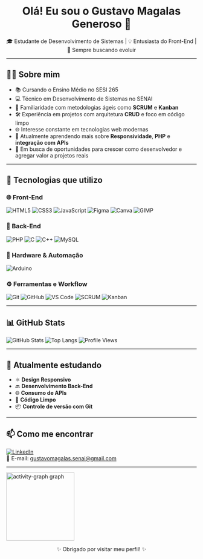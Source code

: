 <h1 align="center">Olá! Eu sou o Gustavo Magalas Generoso 👋</h1>

<p align="center">
🎓 Estudante de Desenvolvimento de Sistemas | 💡 Entusiasta do Front-End | 🚀 Sempre buscando evoluir
</p>

---

## 🧑‍🎓 Sobre mim

- 📚 Cursando o Ensino Médio no SESI 265  
- 💻 Técnico em Desenvolvimento de Sistemas no SENAI  
- 🔄 Familiaridade com metodologias ágeis como **SCRUM** e **Kanban**  
- 🛠️ Experiência em projetos com arquitetura **CRUD** e foco em código limpo  
- 🌐 Interesse constante em tecnologias web modernas  
- 📱 Atualmente aprendendo mais sobre **Responsividade**, **PHP** e **integração com APIs**  
- 🎯 Em busca de oportunidades para crescer como desenvolvedor e agregar valor a projetos reais

---

## 💼 Tecnologias que utilizo

### 🌐 Front-End
![HTML5](https://img.shields.io/badge/-HTML5-E34F26?style=flat-square&logo=html5&logoColor=white)
![CSS3](https://img.shields.io/badge/-CSS3-1572B6?style=flat-square&logo=css3)
![JavaScript](https://img.shields.io/badge/-JavaScript-F7DF1E?style=flat-square&logo=javascript&logoColor=black)
![Figma](https://img.shields.io/badge/-Figma-F24E1E?style=flat-square&logo=figma&logoColor=white)
![Canva](https://img.shields.io/badge/-Canva-00C4CC?style=flat-square&logo=canva&logoColor=white)
![GIMP](https://img.shields.io/badge/-GIMP-5C5543?style=flat-square&logo=gimp&logoColor=white)

### 🧠 Back-End
![PHP](https://img.shields.io/badge/-PHP-777BB4?style=flat-square&logo=php&logoColor=white)
![C](https://img.shields.io/badge/-C-A8B9CC?style=flat-square&logo=c&logoColor=white)
![C++](https://img.shields.io/badge/-C++-00599C?style=flat-square&logo=c%2b%2b&logoColor=white)
![MySQL](https://img.shields.io/badge/-MySQL-4479A1?style=flat-square&logo=mysql&logoColor=white)

### 🤖 Hardware & Automação
![Arduino](https://img.shields.io/badge/-Arduino-00979D?style=flat-square&logo=arduino&logoColor=white)

### ⚙️ Ferramentas e Workflow
![Git](https://img.shields.io/badge/-Git-F05032?style=flat-square&logo=git&logoColor=white)
![GitHub](https://img.shields.io/badge/-GitHub-181717?style=flat-square&logo=github)
![VS Code](https://img.shields.io/badge/-VS%20Code-007ACC?style=flat-square&logo=visual-studio-code)
![SCRUM](https://img.shields.io/badge/-SCRUM-6DB33F?style=flat-square&logo=scrumalliance&logoColor=white)
![Kanban](https://img.shields.io/badge/-Kanban-4EA94B?style=flat-square)

---

## 📊 GitHub Stats

<!-- Substitua o nome de usuário com o seu no GitHub -->
![GitHub Stats](https://github-readme-stats.vercel.app/api?username=oTalDoMagalas&show_icons=true&theme=dark&border_radius=10)
![Top Langs](https://github-readme-stats.vercel.app/api/top-langs/?username=oTalDoMagalas&layout=compact&theme=dark&border_radius=10)
![Profile Views](https://komarev.com/ghpvc/?username=oTalDoMagalas&label=Visualiza%C3%A7%C3%B5es%20de%20Perfil&color=0e75b6&style=flat)

---

## 🚀 Atualmente estudando

- ⚛️ **Design Responsivo**
- 🔙 **Desenvolvimento Back-End**
- 🌐 **Consumo de APIs**
- 🧹 **Código Limpo**
- 📦 **Controle de versão com Git**

---

## 📫 Como me encontrar

[![LinkedIn](https://img.shields.io/badge/-LinkedIn-blue?style=flat-square&logo=linkedin&logoColor=white)](https://www.linkedin.com/in/gustavo-magalas-generoso-3947b1377/)  
📧 E-mail: gustavomagalas.senai@gmail.com

---
<div align="left">
  <img src="https://github-readme-activity-graph.vercel.app/graph?username=oTalDoMagalas&radius=16&theme=high-contrast&area=true&order=5&hide_border=true" height="180" alt="activity-graph graph"  />
</div>

<p align="center">✨ Obrigado por visitar meu perfil! ✨</p>
